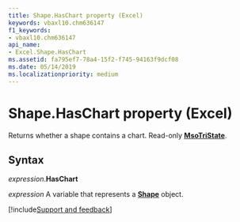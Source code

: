 ```yaml
---
title: Shape.HasChart property (Excel)
keywords: vbaxl10.chm636147
f1_keywords:
- vbaxl10.chm636147
api_name:
- Excel.Shape.HasChart
ms.assetid: fa795ef7-78a4-15f2-f745-94163f9dcf08
ms.date: 05/14/2019
ms.localizationpriority: medium
---
```



# Shape.HasChart property (Excel)

 Returns whether a shape contains a chart. Read-only **[MsoTriState](Office.MsoTriState.md)**.


## Syntax

_expression_.**HasChart**

_expression_ A variable that represents a **[Shape](Excel.Shape.md)** object.




[!include[Support and feedback](~/includes/feedback-boilerplate.md)]